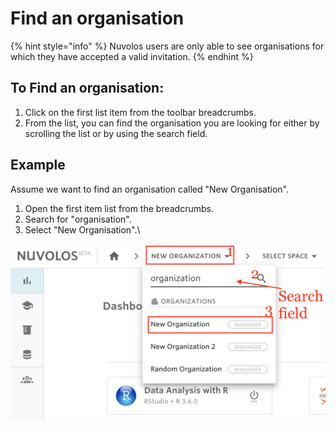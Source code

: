 # Find an organisation

{% hint style="info" %}
Nuvolos users are only able to see organisations for which they have accepted a valid invitation.
{% endhint %}

## To Find an organisation:

1. Click on the first list item from the toolbar breadcrumbs.
2. From the list, you can find the organisation you are looking for either by scrolling the list or by using the search field.

## Example

Assume we want to find an organisation called "New Organisation".&#x20;

1. Open the first item list from the breadcrumbs.
2. Search for "organisation".
3. Select "New Organisation".\


![](<../../.gitbook/assets/Screen Shot 2020-03-23 at 9.28.35 AM.png>)

